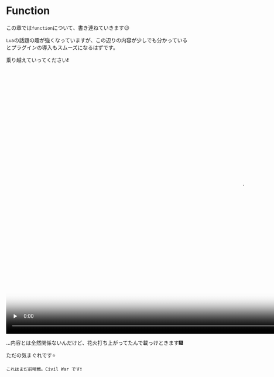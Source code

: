 # Function

この章では`function`について、書き連ねていきます😉

`Lua`の話題の趣が強くなっていますが、この辺りの内容が少しでも分かっているとプラグインの導入もスムーズになるはずです。

乗り越えていってください❗

<video controls preload="none" width="1280" height="720" poster="img/kawaguchiko-hanabi-thumbnail.webp">
  <source src="img/kawaguchiko-hanabi.webm" type="video/webm">
  Your browser does not support the video/webm.
</video>

...内容とは全然関係ないんだけど、花火打ち上がってたんで載っけときます🎆

ただの気まぐれです⭐

```admonish success
これはまだ前哨戦。Civil War です❗
```
